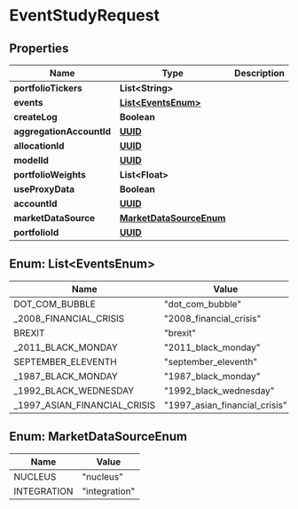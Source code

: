 
# EventStudyRequest

## Properties
Name | Type | Description | Notes
------------ | ------------- | ------------- | -------------
**portfolioTickers** | **List&lt;String&gt;** |  |  [optional]
**events** | [**List&lt;EventsEnum&gt;**](#List&lt;EventsEnum&gt;) |  |  [optional]
**createLog** | **Boolean** |  |  [optional]
**aggregationAccountId** | [**UUID**](UUID.md) |  |  [optional]
**allocationId** | [**UUID**](UUID.md) |  |  [optional]
**modelId** | [**UUID**](UUID.md) |  |  [optional]
**portfolioWeights** | **List&lt;Float&gt;** |  |  [optional]
**useProxyData** | **Boolean** |  |  [optional]
**accountId** | [**UUID**](UUID.md) |  |  [optional]
**marketDataSource** | [**MarketDataSourceEnum**](#MarketDataSourceEnum) |  |  [optional]
**portfolioId** | [**UUID**](UUID.md) |  |  [optional]


<a name="List<EventsEnum>"></a>
## Enum: List&lt;EventsEnum&gt;
Name | Value
---- | -----
DOT_COM_BUBBLE | &quot;dot_com_bubble&quot;
_2008_FINANCIAL_CRISIS | &quot;2008_financial_crisis&quot;
BREXIT | &quot;brexit&quot;
_2011_BLACK_MONDAY | &quot;2011_black_monday&quot;
SEPTEMBER_ELEVENTH | &quot;september_eleventh&quot;
_1987_BLACK_MONDAY | &quot;1987_black_monday&quot;
_1992_BLACK_WEDNESDAY | &quot;1992_black_wednesday&quot;
_1997_ASIAN_FINANCIAL_CRISIS | &quot;1997_asian_financial_crisis&quot;


<a name="MarketDataSourceEnum"></a>
## Enum: MarketDataSourceEnum
Name | Value
---- | -----
NUCLEUS | &quot;nucleus&quot;
INTEGRATION | &quot;integration&quot;




